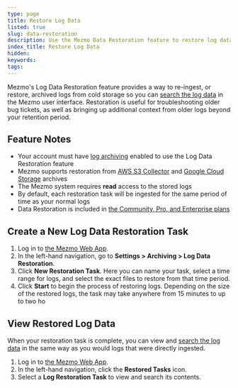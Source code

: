 ```yaml
---
type: page
title: Restore Log Data
listed: true
slug: data-restoration
description: Use the Mezmo Data Restoration feature to restore log data from your archives to search, review, and analyze.
index_title: Restore Log Data
hidden: 
keywords: 
tags: 
---
```


Mezmo's Log Data Restoration feature provides a way to re-ingest, or restore, archived logs from cold storage so you can [search the log data](/docs/search) in the Mezmo user interface. Restoration is useful for troubleshooting older bug tickets, as well as bringing up additional context from older logs beyond your retention period.

## Feature Notes

- Your account must have [log archiving](/docs/archiving) enabled to use the Log Data Restoration feature
- Mezmo supports restoration from [AWS S3 Collector](https://app.developerhub.io/mezmo-developer-docs/latest/docs/export-logs-to-external-storage#aws-s3) and [Google Cloud Storage](https://app.developerhub.io/mezmo-developer-docs/latest/docs/export-logs-to-external-storage#google-cloud-storage) archives
- The Mezmo system requires **read** access to the stored logs
- By default, each restoration task will be ingested for the same period of time as your normal logs
- Data Restoration is included in [
the Community, Pro, and Enterprise plans
](https://www.mezmo.com/pricing)

## Create a New Log Data Restoration Task

1. Log in to [the Mezmo Web App](https://app.mezmo.com).
2. In the left-hand navigation, go to **Settings &gt; Archiving &gt; Log Data Restoration**. 
3. Click **New Restoration Task**.
Here you can name your task, select a time range for logs, and select the exact files to restore from that time period.
4. Click **Start** to begin the process of restoring logs.
Depending on the size of the restored logs, the task may take anywhere from 15 minutes to up to two ho

## View Restored Log Data

When your restoration task is complete, you can view and [search the log data](/docs/search) in the same way as you would logs that were directly ingested. 

1. Log in to [the Mezmo Web App](https://app.mezmo.com/).
2. In the left-hand navigation, click the **Restored Tasks** icon.
3. Select a **Log Restoration Task** to view and search its contents.